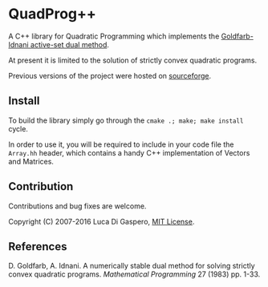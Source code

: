 # QuadProg++

A C++ library for Quadratic Programming which implements the [Goldfarb-Idnani active-set dual method](http://www.javaquant.net/papers/goldfarbidnani.pdf). 

At present it is limited to the solution of strictly convex quadratic programs.

Previous versions of the project were hosted on [sourceforge](https://sourceforge.net/projects/quadprog/?source=directory).

## Install

To build the library simply go through the `cmake .; make; make install` cycle.

In order to use it, you will be required to include in your code file the `Array.hh` header, which contains a handy C++ implementation of Vectors and Matrices.

## Contribution

Contributions and bug fixes are welcome.

Copyright (C) 2007-2016 Luca Di Gaspero, [MIT License](LICENSE). 

## References

D. Goldfarb, A. Idnani. A numerically stable dual method for solving strictly convex quadratic programs. *Mathematical Programming* 27 (1983) pp. 1-33.

